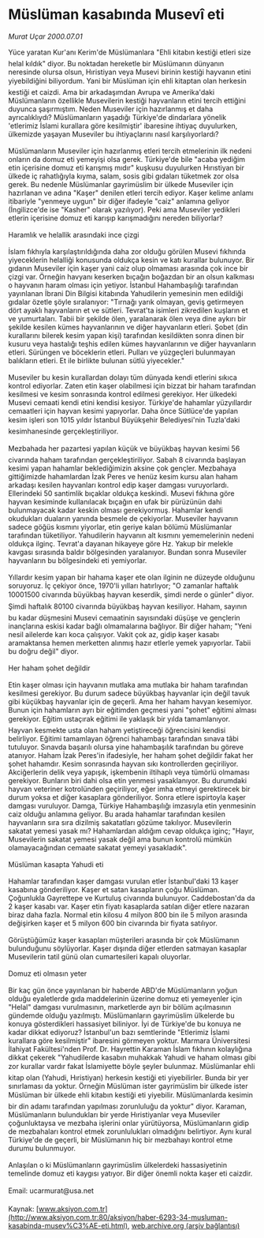 # Müslüman kasabında Musevî eti

*Murat Uçar 2000.07.01*

<font class="agenda2NewsSpot">
 Yüce yaratan Kur'anı Kerim'de Müslümanlara "Ehli kitabın kestiği etleri size helal kıldık" diyor. Bu noktadan hereketle bir Müslümanın dünyanın neresinde olursa olsun, Hıristiyan veya Musevi birinin kestiği hayvanın etini yiyebildiğini biliyordum.
</font>
<font class="newsDetail">
 Yani bir Müslüman için ehli kitaptan olan herkesin kestiği et caizdi. Ama bir arkadaşımdan Avrupa ve Amerika'daki Müslümanların özellikle Musevilerin kestiği hayvanların etini tercih ettiğini duyunca şaşırmıştım. Neden Museviler için hazırlanmış et daha ayrıcalıklıydı? Müslümanların yaşadığı Türkiye'de dindarlara yönelik 'etlerimiz İslami kurallara göre kesilmiştir' ibaresine ihtiyaç duyulurken, ülkemizde yaşayan Museviler bu ihtiyaçlarını nasıl karşılıyorlardı?
 <br/>
 <br/>
 Müslümanların Museviler için hazırlanmış etleri tercih etmelerinin ilk nedeni onların da domuz eti yemeyişi olsa gerek. Türkiye'de bile "acaba yediğim etin içerisine domuz eti karışmış mıdır" kuşkusu duyulurken Hırıstiyan bir ülkede iç rahatlığıyla kıyma, salam, sosis gibi gıdaları tüketmek zor olsa gerek. Bu nedenle Müslümanlar gayrimüslim bir ülkede Museviler için hazırlanan ve adına "Kaşer" denilen etleri tercih ediyor. Kaşer kelime anlamı itibariyle "yenmeye uygun" bir diğer ifadeyle "caiz" anlamına geliyor (İngilizce'de ise "Kasher" olarak yazılıyor). Peki ama Museviler yedikleri etlerin içerisine domuz eti karışıp karışmadığını nereden biliyorlar?
 <br/>
 <br/>
 Haramlık ve helallik arasındaki ince çizgi
 <br/>
 <br/>
 İslam fıkhıyla karşılaştırıldığında daha zor olduğu görülen Musevi fıkhında yiyeceklerin helalliği konusunda oldukça kesin ve katı kurallar bulunuyor. Bir gıdanın Museviler için kaşer yani caiz olup olmaması arasında çok ince bir çizgi var. Örneğin havyanı keserken bıçağın boğazdan bir an olsun kalkması o hayvanın haram olması için yetiyor. İstanbul Hahambaşılığı tarafından yayınlanan İbrani Din Bilgisi kitabında Yahudilerin yemesinin men edildiği gıdalar özetle şöyle sıralanıyor: "Tırnağı yarık olmayan, geviş getirmeyen dört ayaklı hayvanların et ve sütleri. Tevrat'ta isimleri zikredilen kuşların et ve yumurtaları. Tabii bir şekilde ölen, yaralanarak ölen veya dine aykırı bir şekilde kesilen kümes hayvanlarının ve diğer hayvanların etleri. Şobet (din kurallarını bilerek kesim yapan kişi) tarafından kesildikten sonra dinen bir kusuru veya hastalığı teşhis edilen kümes hayvanlarının ve diğer hayvanların etleri. Sürüngen ve böceklerin etleri. Pulları ve yüzgeçleri bulunmayan balıkların etleri. Et ile birlikte bulunan sütlü yiyecekler."
 <br/>
 <br/>
 Museviler bu kesin kurallardan dolayı tüm dünyada kendi etlerini sıkıca kontrol ediyorlar. Zaten etin kaşer olabilmesi için bizzat bir haham tarafından kesilmesi ve kesim sonrasında kontrol edilmesi gerekiyor. Her ülkedeki Musevi cemaati kendi etini kendisi kesiyor. Türkiye'de hahamlar yüzyıllardır cemaatleri için hayvan kesimi yapıyorlar. Daha önce Sütlüce'de yapılan kesim işleri son 1015 yıldır İstanbul Büyükşehir Belediyesi'nin Tuzla'daki kesimhanesinde gerçekleştiriliyor.
 <br/>
 <br/>
 Mezbahada her pazartesi yapılan küçük ve büyükbaş hayvan kesimi 56 civarında haham tarafından gerçekleştiriliyor. Sabah 8 civarında başlayan kesimi yapan hahamlar beklediğimizin aksine çok gençler. Mezbahaya gittiğimizde hahamlardan İzak Peres ve henüz kesim kursu alan haham arkadaşı kesilen hayvanları kontrol edip kaşer damgası vuruyorlardı. Ellerindeki 50 santimlik bıçaklar oldukça keskindi. Musevi fıkhına göre hayvan kesiminde kullanılacak bıçağın en ufak bir pürüzünün dahi bulunmayacak kadar keskin olması gerekiyormuş. Hahamlar kendi okudukları duaların yanında besmele de çekiyorlar. Museviler hayvanın sadece göğüs kısmını yiyorlar, etin geriye kalan bölümü Müslümanlar tarafından tüketiliyor. Yahudilerin hayvanın alt kısmını yememelerinin nedeni oldukça ilginç. Tevrat'a dayanan hikayeye göre Hz. Yakup bir melekle kavgası sırasında baldır bölgesinden yaralanıyor. Bundan sonra Museviler hayvanların bu bölgesindeki eti yemiyorlar.
 <br/>
 <br/>
 Yıllardır kesim yapan bir hahama kaşer ete olan ilginin ne düzeyde olduğunu soruyoruz. İç çekiyor önce, 1970'li yılları hatırlıyor; "O zamanlar haftalık 10001500 civarında büyükbaş hayvan keserdik, şimdi nerde o günler" diyor. Şimdi haftalık 80100 civarında büyükbaş hayvan kesiliyor. Haham, sayının bu kadar düşmesini Musevi cemaatinin sayısındaki düşüşe ve gençlerin inançlarına eskisi kadar bağlı olmamalarına bağlıyor. Bir diğer haham; "Yeni nesil ailelerde karı koca çalışıyor. Vakit çok az, gidip kaşer kasabı aramaktansa hemen merketten alınmış hazır etlerle yemek yapıyorlar. Tabii bu doğru değil" diyor.
 <br/>
 <br/>
 Her haham şohet değildir
 <br/>
 <br/>
 Etin kaşer olması için hayvanın mutlaka ama mutlaka bir haham tarafından kesilmesi gerekiyor. Bu durum sadece büyükbaş hayvanlar için değil tavuk gibi küçükbaş hayvanlar için de geçerli. Ama her haham havyan kesemiyor. Bunun için hahamların ayrı bir eğitimden geçmesi yani "şohet" eğitimi alması gerekiyor. Eğitim ustaçırak eğitimi ile yaklaşık bir yılda tamamlanıyor. Hayvan kesmekte usta olan haham yetiştireceği öğrencisini kendisi belirliyor. Eğitimi tamamlayan öğrenci hahambaşı tarafından sınava tâbi tutuluyor. Sınavda başarılı olursa yine hahambaşılık tarafından bu göreve atanıyor. Haham İzak Peres'in ifadesiyle, her haham şohet değildir fakat her şohet hahamdır. Kesim sonrasında hayvan sıkı kontrollerden geçiriliyor. Akciğerlerin delik veya yapışık, işkembenin iltihaplı veya tümörlü olmaması gerekiyor. Bunların biri dahi olsa etin yenmesi yasaklanıyor. Bu durumdaki hayvan veteriner kotrolünden geçiriliyor, eğer imha etmeyi gerektirecek bir durum yoksa et diğer kasaplara gönderiliyor. Sonra etlere ispirtoyla kaşer damgası vuruluyor. Damga, Türkiye Hahambaşılığı imzasıyla etin yenmesinin caiz olduğu anlamına geliyor. Bu arada hahamlar tarafından kesilen hayvanların sıra sıra dizilmiş sakatatları gözüme takılıyor. Musevilerin sakatat yemesi yasak mı? Hahamlardan aldığım cevap oldukça iginç; "Hayır, Musevilerin sakatat yemesi yasak değil ama bunun kontrolü mümkün olamayacağından cemaate sakatat yemeyi yasakladık".
 <br/>
 <br/>
 Müslüman kasapta Yahudi eti
 <br/>
 <br/>
 Hahamlar tarafından kaşer damgası vurulan etler İstanbul'daki 13 kaşer kasabına gönderiliyor. Kaşer et satan kasapların çoğu Müslüman. Çoğunlukla Gayrettepe ve Kurtuluş civarında bulunuyor. Caddebostan'da da 2 kaşer kasabı var. Kaşer etin fiyatı kasaplarda satılan diğer etlere nazaran biraz daha fazla. Normal etin kilosu 4 milyon 800 bin ile 5 milyon arasında değişirken kaşer et 5 milyon 600 bin civarında bir fiyata satılıyor.
 <br/>
 <br/>
 Görüştüğümüz kaşer kasapları müşterileri arasında bir çok Müslümanın bulunduğunu söylüyorlar. Kaşer dışında diğer etlerden satmayan kasaplar Musevilerin tatil günü olan cumartesileri kapalı oluyorlar.
 <br/>
 <br/>
 Domuz eti olmasın yeter
 <br/>
 <br/>
 Bir kaç gün önce yayınlanan bir haberde ABD'de Müslümanların yoğun olduğu eyaletlerde gıda maddelerinin üzerine domuz eti yemeyenler için "Helal" damgası vurulmasının, marketlerde ayrı bir bölüm açılmasının gündemde olduğu yazılmıştı. Müslümanların gayrimüslim ülkelerde bu konuya gösterdikleri hassasiyet biliniyor. İyi de Türkiye'de bu konuya ne kadar dikkat ediyoruz? İstanbul'un bazı semtlerinde "Etlerimiz İslami kurallara göre kesilmiştir" ibaresini görmeyen yoktur. Marmara Üniversitesi İlahiyat Fakültesi'nden Prof. Dr. Hayrettin Karaman İslam fıkhının kolaylığına dikkat çekerek "Yahudilerde kasabın muhakkak Yahudi ve haham olması gibi zor kurallar vardır fakat İslamiyette böyle şeyler bulunmaz. Müslümanlar ehli kitap olan (Yahudi, Hıristiyan) herkesin kestiği eti yiyebilirler. Bunda bir yer sınırlaması da yoktur. Örneğin Müslüman ister gayrimüslim bir ülkede ister Müslüman bir ülkede ehli kitabın kestiği eti yiyebilir. Müslümanlarda kesimin bir din adamı tarafından yapılması zorunluluğu da yoktur" diyor. Karaman, Müslümanların bulundukları bir yerde Hıristiyanlar veya Museviler çoğunluktaysa ve mezbaha işlerini onlar yürütüyorsa, Müslümanların gidip de mezbahaları kontrol etmek zorunlulukları olmadığını belirtiyor. Aynı kural Türkiye'de de geçerli, bir Müslümanın hiç bir mezbahayı kontrol etme durumu bulunmuyor.
 <br/>
 <br/>
 Anlaşılan o ki Müslümanların gayrimüslim ülkelerdeki hassasiyetinin temelinde domuz eti kaygısı yatıyor. Bir diğer önemli nokta kaşer eti caizdir.
 <br/>
 <br/>
 Email: ucarmurat@usa.net
 <br/>
</font>

Kaynak: [www.aksiyon.com.tr](http://www.aksiyon.com.tr:80/aksiyon/haber-6293-34-musluman-kasabinda-musev%C3%AE-eti.html), [web.archive.org (arşiv bağlantısı)](http://web.archive.org/web/20110315091435/http://www.aksiyon.com.tr:80/aksiyon/haber-6293-34-musluman-kasabinda-musev%C3%AE-eti.html)
